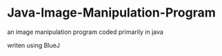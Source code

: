 # Java-Image-Manipulation-Program
an image manipulation program coded primarily in java

writen using BlueJ
